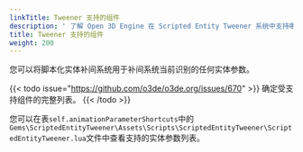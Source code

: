 ```yaml
---
linkTitle: Tweener 支持的组件
description: ' 了解 Open 3D Engine 在 Scripted Entity Tweener 系统中支持哪些实体参数。 '
title: Tweener 支持的组件
weight: 200
---
```


您可以将脚本化实体补间系统用于补间系统当前识别的任何实体参数。

{{< todo issue="https://github.com/o3de/o3de.org/issues/670" >}}
确定受支持组件的完整列表。
{{< /todo >}}

您可以在表`self.animationParameterShortcuts`中的`Gems\ScriptedEntityTweener\Assets\Scripts\ScriptedEntityTweener\ScriptedEntityTweener.lua`文件中查看支持的实体参数列表。
